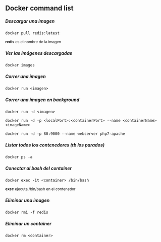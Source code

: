 
Docker command list
-------------------

##### Descargar una imagen
```
docker pull redis:latest
```
<small><b>redis</b> es el nombre de la imagen</small>

##### Ver las imágenes descargadas
```
docker images
```

##### Correr una imagen
```
docker run <imagen>
```

##### Correr una imagen en background
```
docker run -d <imagen>
```

```
docker run -d -p <localPort>:<containerPort> --name <containerName> <imageName>
```

```
docker run -d -p 80:9000 --name webserver php7-apache
```

##### Listar todos los contenedores (tb los parados)
```
docker ps -a
``` 

##### Conectar al bash del container
```
docker exec -it <container> /bin/bash
```
<small><b>exec</b> ejecuta /bin/bash
en el contenedor</small>


##### Eliminar una imagen
```
docker rmi -f redis
```

##### Eliminar un container
```
docker rm <container>
```
